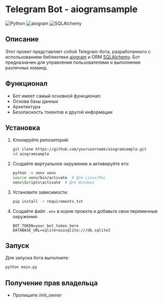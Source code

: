 # Telegram Bot - aiogramsample

![Python](https://img.shields.io/badge/python-3.8%2B-blue)
![aiogram](https://img.shields.io/badge/aiogram-3.7.0-blue)
![SQLAlchemy](https://img.shields.io/badge/sqlalchemy-2.0.30-blue)

## Описание

Этот проект представляет собой Telegram-бота, разработанного с использованием библиотеки [aiogram](https://docs.aiogram.dev/en/latest/) и ORM [SQLAlchemy](https://www.sqlalchemy.org/). Бот предназначен для управления пользователями и выполнения различных команд.

## Функционал


 - Бот имеет самый основной функционал:
 - Основа базы данных
 - Архитектура
 - Безопасность токентов и другой информации

## Установка

1. Клонируйте репозиторий:

   ```bash
   git clone https://github.com/yourusername/aiogramsample.git
   cd aiogramsample
   ```

2. Создайте виртуальное окружение и активируйте его:

   ```bash
   python -m venv venv
   source venv/bin/activate  # Для Linux/Mac
   venv\Scripts\activate  # Для Windows
   ```

3. Установите зависимости:

   ```bash
   pip install -r requirements.txt
   ```

4. Создайте файл `.env` в корне проекта и добавьте свои переменные окружения:

   ```env
   BOT_TOKEN=your_bot_token_here
   DATABASE_URL=sqlite+aiosqlite:///db.sqlite3
   ```

## Запуск

Для запуска бота выполните:

```bash
python main.py
```



## Получение прав владельца
 - Пропишите /init_owner

